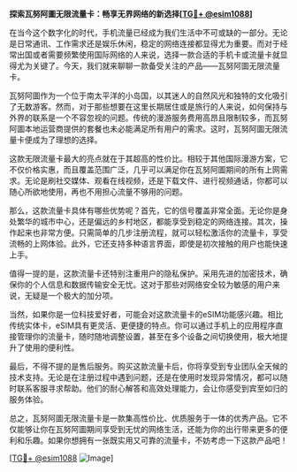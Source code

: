 **探索瓦努阿圖无限流量卡：畅享无界网络的新选择[[TG💪+ @esim1088](https://t.me/s/esim1088)]**

在当今这个数字化的时代，手机流量已经成为我们生活中不可或缺的一部分。无论是日常通讯、工作需求还是娱乐休闲，稳定的网络连接都显得尤为重要。而对于经常出国或者需要频繁使用国际网络的人来说，选择一款合适的手机卡或流量卡就显得尤为关键了。今天，我们就来聊聊一款备受关注的产品——瓦努阿圖无限流量卡。

瓦努阿圖作为一个位于南太平洋的小岛国，以其迷人的自然风光和独特的文化吸引了无数游客。然而，对于那些想要在这里长期居住或是旅行的人来说，如何保持与外界的联系是一个不容忽视的问题。传统的漫游服务费用高昂且限制较多，而瓦努阿圖本地运营商提供的套餐也未必能满足所有用户的需求。这时，瓦努阿圖无限流量卡便成为了理想的选择。

这款无限流量卡最大的亮点就在于其超高的性价比。相较于其他国际漫游方案，它不仅价格实惠，而且覆盖范围广泛，几乎可以满足你在瓦努阿圖期间的所有上网需求。无论是刷社交媒体、观看在线视频，还是下载文件、进行视频通话，你都可以随心所欲地使用，再也不用担心流量不够用的问题。

那么，这款流量卡具体有哪些优势呢？首先，它的信号覆盖非常全面。无论你是身处繁华的城市中心，还是偏远的乡村地区，都能享受到稳定的网络连接。其次，操作起来也非常方便。只需简单的几步注册流程，就可以轻松激活你的流量卡，享受流畅的上网体验。此外，它还支持多种语言界面，即使是初次接触的用户也能快速上手。

值得一提的是，这款流量卡还特别注重用户的隐私保护。采用先进的加密技术，确保你的个人信息和数据传输安全无忧。这对于那些对网络安全较为敏感的用户来说，无疑是一个极大的加分项。

当然，如果你是一位科技爱好者，可能会对这款流量卡的eSIM功能感兴趣。相比传统实体卡，eSIM具有更灵活、更便捷的特点。你可以通过手机上的应用程序直接管理你的流量卡，随时随地调整设置，甚至在多个设备之间切换使用，极大地提升了使用的便利性。

最后，不得不提的是售后服务。购买这款流量卡后，你将享受到专业团队全天候的技术支持。无论是在注册过程中遇到问题，还是在使用时发现异常情况，都可以随时联系客服寻求帮助。他们的耐心解答和高效处理能力，会让你感受到宾至如归的服务体验。

总之，瓦努阿圖无限流量卡是一款集高性价比、优质服务于一体的优秀产品。它不仅能够让你在瓦努阿圖期间享受到无忧的网络生活，还能为你的出行带来更多的便利和乐趣。如果你想拥有一张既实用又可靠的流量卡，不妨考虑一下这款产品吧！

[[TG💪+ @esim1088](https://t.me/s/esim1088) ![Image](https://i.postimg.cc/4NQfJmqS/Snipaste-2025-05-13-00-14-12.png)]